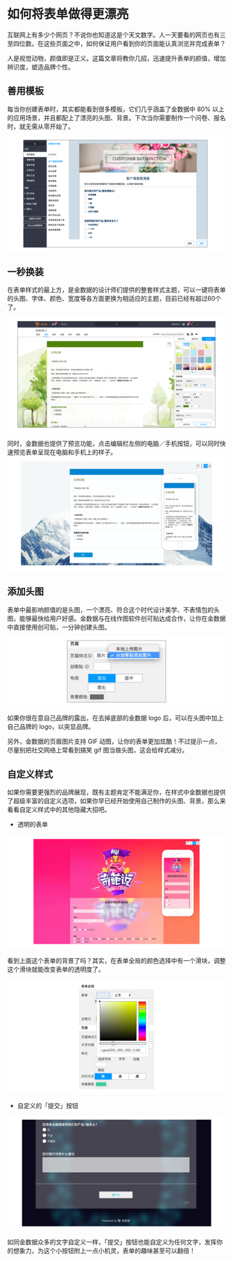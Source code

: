 # 如何将表单做得更漂亮

互联网上有多少个网页？不说你也知道这是个天文数字。人一天要看的网页也有三至四位数。在这些页面之中，如何保证用户看到你的页面能认真浏览并完成表单？

人是视觉动物，颜值即是正义。这篇文章将教你几招，迅速提升表单的颜值，增加辨识度，塑造品牌个性。

## 善用模板

每当你创建表单时，其实都能看到很多模板，它们几乎涵盖了金数据中 80% 以上的应用场景，并且都配上了漂亮的头图、背景。下次当你需要制作一个问卷、报名时，就无需从零开始了。

![](/assets/从模板创建.png)

## 一秒换装

在表单样式的最上方，是金数据的设计师们提供的整套样式主题，可以一键将表单的头图、字体、颜色、宽度等各方面更换为相适应的主题，目前已经有超过60个了。

![](/assets/全局样式.png)

同时，金数据也提供了预览功能，点击编辑栏左侧的电脑／手机按钮，可以同时快速预览表单呈现在电脑和手机上的样子。
![](/assets/样式预览.png)

## 添加头图

表单中最影响颜值的是头图，一个漂亮、符合这个时代设计美学、不表情包的头图，能够最快给用户好感。金数据与在线作图软件创可贴达成合作，让你在金数据中直接使用创可贴，一分钟创建头图。

![](/assets/从创客贴添加.png)

如果你很在意自己品牌的露出，在去掉底部的金数据 logo 后，可以在头图中加上自己品牌的 logo，以突显品牌。

另外，金数据的页眉图片支持 GIF 动图，让你的表单更加炫酷！不过提示一点，尽量别把社交网络上常看到搞笑 gif 图当做头图，这会给样式减分。

## 自定义样式

如果你需要更强烈的品牌展现，既有主题肯定不能满足你，在样式中金数据也提供了超级丰富的自定义选项，如果你早已经开始使用自己制作的头图、背景，那么来看看自定义样式中的其他隐藏大招吧。

* 透明的表单

![](/assets/表单透明.png)

看到上面这个表单的背景了吗？其实，在表单全局的颜色选择中有一个滑块，调整这个滑块就能改变表单的透明度了。

![](/assets/表单透明调节.png)

* 自定义的「提交」按钮

![](/assets/提交按钮.png)

如同金数据众多的文字自定义一样，「提交」按钮也能自定义为任何文字，发挥你的想象力，为这个小按钮附上一点小机灵，表单的趣味甚至可以翻倍！

